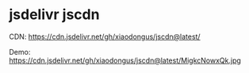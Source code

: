 # jsdelivr jscdn
CDN:
https://cdn.jsdelivr.net/gh/xiaodongus/jscdn@latest/

Demo:
https://cdn.jsdelivr.net/gh/xiaodongus/jscdn@latest/MigkcNowxQk.jpg
